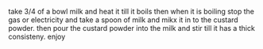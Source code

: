take 3/4 of a bowl milk and heat it till it boils
then when it is boiling stop the gas or electricity and take a spoon of milk and mikx it in to the custard powder.
then pour the custard powder into the milk and stir till it has a thick consisteny.
enjoy
